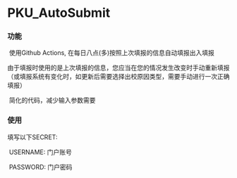 # PKU_AutoSubmit

### 功能 

​	使用Github Actions, 在每日八点(多)按照上次填报的信息自动填报出入填报

​	由于填报时使用的是上次填报的信息，您应当在您的情况发生改变时手动重新填报（或填报系统有变化时，如更新后需要选择出校原因类型，需要手动进行一次正确填报）

​	简化的代码，减少输入参数需要
### 使用

填写以下SECRET:

​	USERNAME: 门户账号 

​	PASSWORD: 门户密码 

